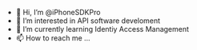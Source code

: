- 👋 Hi, I’m @iPhoneSDKPro
- 👀 I’m interested in API software develoment
- 🌱 I’m currently learning Identiy Access Management
- 📫 How to reach me ...



